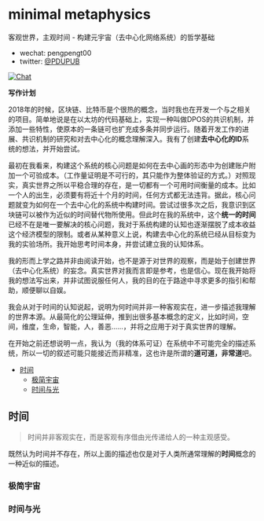 # minimal metaphysics
客观世界，主观时间 - 构建元宇宙（去中心化网络系统）的哲学基础

* wechat: pengpengt00
* twitter: [@PDUPUB](https://twitter.com/pdupub)

[![Chat](https://img.shields.io/badge/gitter-Docs%20chat-4AB495.svg)](https://gitter.im/pdupub/Welcome)

**写作计划** 

2018年的时候，区块链、比特币是个很热的概念，当时我也在开发一个与之相关的项目。简单地说是在以太坊的代码基础上，实现一种叫做DPOS的共识机制，并添加一些特性，使原本的一条链可也扩充成多条并同步运行。随着开发工作的进展、共识机制的研究和对去中心化的概念理解深入。我有了创建**去中心化的ID**系统的想法，并开始尝试。

最初在我看来，构建这个系统的核心问题是如何在去中心画的形态中为创建账户附加一个可验成本。（工作量证明是不可行的，其只能作为整体验证的方式。）对照现实，真实世界之所以平稳合理的存在，是一切都有一个可用时间衡量的成本。比如一个人的出生，必须要有将近十个月的时间，任何方式都无法违背。据此，核心问题就变为如何在一个去中心化的系统中构建时间。尝试过很多次之后，我意识到区块链可以被作为近似的时间替代物所使用。但此时在我的系统中，这个**统一的时间**已经不在是唯一要解决的核心问题，我对于系统构建的认知也逐渐摆脱了成本收益这个经济模型的限制。或者从某种意义上说，构建去中心化的系统已经从目标变为我的实验场所。我开始思考时间本身，并尝试建立我的认知体系。

我的形而上学之路并非由阅读开始，也不是源于对世界的观察，而是始于创建世界（去中心化系统）的妄念。真实世界对我而言即是参考，也是信心。现在我开始将我的想法写出来，并非试图说服任何人，我的目的在于路途中寻求更多的指引和帮助，顺便聊以自娱。

我会从对于时间的认知说起，说明为何时间并非一种客观实在，进一步描述我理解的世界本源。从最简化的公理延伸，推到出很多基本概念的定义，比如时间，空间，维度，生命，智能，人，善恶……，并将之应用于对于真实世界的理解。

在开始之前还想说明一点，我认为（我的体系可证）在系统中不可能完全的描述系统，所以一切的叙述可能只能接近而非精准，这也许是所谓的**道可道，非常道**吧。

<!-- MarkdownTOC depth=4 autolink=true bracket=round list_bullets="-*+" -->
- [时间](#时间)
  * [极简宇宙](#极简宇宙)
  * [时间与光](#时间与光)
<!-- /MarkdownTOC -->

## 时间

> 时间并非客观实在，而是客观有序借由光传递给人的一种主观感受。

既然认为时间并不存在，所以上面的描述也仅是对于人类所通常理解的**时间**概念的一种近似的描述。

### 极简宇宙

### 时间与光


